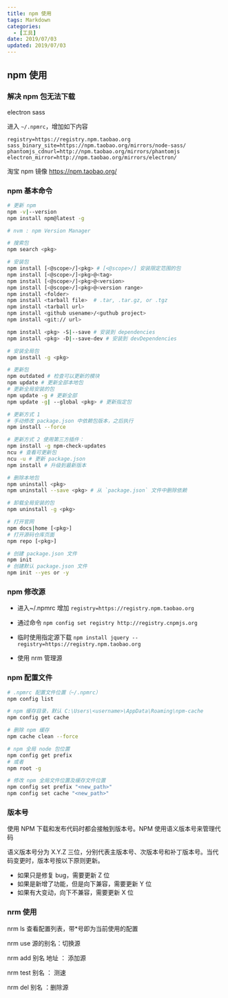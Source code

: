 ```yaml
---
title: npm 使用
tags: Markdown
categories:
  - [工具]
date: 2019/07/03
updated: 2019/07/03
---
```


## npm 使用

### 解决 npm 包无法下载

electron sass

进入 `~/.npmrc`，增加如下内容

```
registry=https://registry.npm.taobao.org
sass_binary_site=https://npm.taobao.org/mirrors/node-sass/
phantomjs_cdnurl=http://npm.taobao.org/mirrors/phantomjs
electron_mirror=http://npm.taobao.org/mirrors/electron/
```

淘宝 npm 镜像 https://npm.taobao.org/

### npm 基本命令

```bash
# 更新 npm
npm -v|--version
npm install npm@latest -g

# nvm : npm Version Manager

# 搜索包
npm search <pkg>

# 安装包
npm install [<@scope>/]<pkg> # [<@scope>/] 安装限定范围的包
npm install [<@scope>/]<pkg>@<tag>
npm install [<@scope>/]<pkg>@<version>
npm install [<@scope>/]<pkg>@<version range>
npm install <folder>
npm install <tarball file>  # .tar, .tar.gz, or .tgz
npm install <tarball url>
npm install <github usename>/<guthub project>
npm install <git:// url>

npm install <pkg> -S|--save # 安装到 dependencies
npm install <pkg> -D|--save-dev # 安装到 devDependencies

# 安装全局包
npm install -g <pkg>

# 更新包
npm outdated # 检查可以更新的模块
npm update # 更新全部本地包
# 更新全局安装的包
npm update -g # 更新全部
npm update -g| --global <pkg> # 更新指定包

# 更新方式 1
# 手动修改 package.json 中依赖包版本，之后执行
npm install --force

# 更新方式 2 使用第三方插件：
npm install -g npm-check-updates
ncu # 查看可更新包
ncu -u # 更新 package.json
npm install # 升级到最新版本

# 删除本地包
npm uninstall <pkg>
npm uninstall --save <pkg> # 从 `package.json` 文件中删除依赖

# 卸载全局安装的包
npm uninstall -g <pkg>

# 打开官网
npm docs|home [<pkg>]
# 打开源码仓库页面
npm repo [<pkg>]

# 创建 package.json 文件
npm init
# 创建默认 package.json 文件
npm init --yes or -y


```

### npm 修改源

- 进入~/.npmrc 增加 `registry=https://registry.npm.taobao.org`

- 通过命令 `npm config set registry http://registry.cnpmjs.org`

- 临时使用指定源下载 `npm install jquery --registry=https://registry.npm.taobao.org`

- 使用 nrm 管理源

### npm 配置文件

```bash
# .npmrc 配置文件位置（~/.npmrc）
npm config list

# npm 缓存目录，默认 C:\Users\<username>\AppData\Roaming\npm-cache
npm config get cache

# 删除 npm 缓存
npm cache clean --force

# npm 全局 node 包位置
npm config get prefix
# 或者
npm root -g

# 修改 npm 全局文件位置及缓存文件位置
npm config set prefix "<new_path>"
npm config set cache "<new_path>"
```

### 版本号

使用 NPM 下载和发布代码时都会接触到版本号。NPM 使用语义版本号来管理代码

语义版本号分为 X.Y.Z 三位，分别代表主版本号、次版本号和补丁版本号。当代码变更时，版本号按以下原则更新。

- 如果只是修复 bug，需要更新 Z 位
- 如果是新增了功能，但是向下兼容，需要更新 Y 位
- 如果有大变动，向下不兼容，需要更新 X 位

### nrm 使用

nrm ls 查看配置列表，带\*号即为当前使用的配置

nrm use 源的别名：切换源

nrm add 别名 地址 ： 添加源

nrm test 别名 ： 测速

nrm del 别名 ：删除源
